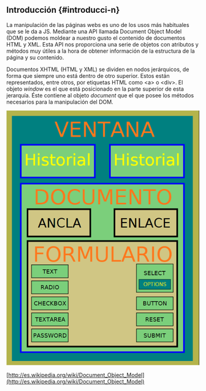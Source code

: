 ## Introducción {#introducci-n}

La manipulación de las páginas webs es uno de los usos más habituales que se le da a JS. Mediante una API llamada Document Object Model (DOM) podemos moldear a nuestro gusto el contenido de documentos HTML y XML. Esta API nos proporciona una serie de objetos con atributos y métodos muy útiles a la hora de obtener información de la estructura de la página y su contenido.

Documentos XHTML (HTML y XML) se dividen en nodos jerárquicos, de forma que siempre uno está dentro de otro superior. Estos están representados, entre otros, por etiquetas HTML como &lt;a&gt; o &lt;div&gt;. El objeto _window_ es el que está posicionado en la parte superior de esta jerarquía. Éste contiene al objeto _document_ que el que posee los métodos necesarios para la manipulación del DOM.

![](image033.png)

[http://es.wikipedia.org/wiki/Document_Object_Model](http://es.wikipedia.org/wiki/Document_Object_Model)